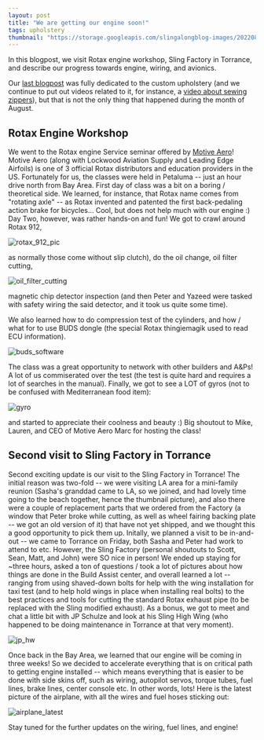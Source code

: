 ```yaml
---
layout: post
title: "We are getting our engine soon!"
tags: upholstery
thumbnail: "https://storage.googleapis.com/slingalongblog-images/20220827_133643_thumb.jpg"
---
```


In this blogpost, we visit Rotax engine workshop, Sling Factory in Torrance, and describe our progress towards engine, wiring, and avionics.

Our [last blogpost](/diy-upholstery) was fully dedicated to the custom upholstery (and we continue to put out videos related to it, 
for instance, a [video about sewing zippers](https://youtu.be/hWruGGmMSSk)), but that is not the only thing that happened during the month of August.

## Rotax Engine Workshop

We went to the Rotax engine Service seminar offered by [Motive Aero](https://motive.aero/)! Motive Aero (along with
Lockwood Aviation Supply and Leading Edge Airfoils) is one of 3 official Rotax distributors and education providers in the US.
Fortunately for us, the classes were held in Petaluma -- just an hour drive north from Bay Area.
First day of class was a bit on a boring / theoretical side. We learned, for instance, that Rotax name comes from 
"rotating axle" -- as Rotax invented and patented the first back-pedaling action brake for bicycles... Cool, but does 
not help much with our engine :) Day Two, however, was rather hands-on and fun!
We got to crawl around Rotax 912,


![rotax_912_pic](https://storage.googleapis.com/slingalongblog-images/20220823_085741.jpg)


as normally those come without slip clutch), do the oil change, oil filter cutting,

![oil_filter_cutting](https://storage.googleapis.com/slingalongblog-images/20220823_114803.jpg)

magnetic chip detector inspection (and then Peter and Yazeed were tasked with safety wiring the said detector, and it took us quite some time).

We also learned how to do compression test of the cylinders, and how / what for to use BUDS dongle (the special
Rotax thingiemagik used to read ECU information).

![buds_software](https://storage.googleapis.com/slingalongblog-images/20220823_145840.jpg)

The class was a great opportunity to network with other builders and A&Ps! A lot of us commiserated
over the test (the test is quite hard and requires a lot of searches in the manual). 
Finally, we got to see a LOT of gyros (not to be confused with Mediterranean food item):

![gyro](https://storage.googleapis.com/slingalongblog-images/20220823_103939.jpg)

and started to appreciate their coolness and beauty :) 
Big shoutout to Mike, Lauren, and CEO of Motive Aero Marc for hosting the class!


## Second visit to Sling Factory in Torrance

Second exciting update is our visit to the Sling Factory in Torrance! The initial reason was two-fold -- we were visiting LA area for a mini-family reunion
(Sasha's granddad came to LA, so we joined, and had lovely time going to the beach together, hence the thumbnail picture), and also there were a couple of replacement parts that we ordered from the Factory (a window that Peter broke while cutting, as well
as wheel fairing backing plate -- we got an old version of it) that have not yet shipped, and we thought this a good opportunity to pick them up.
Initally, we planned a visit to be in-and-out -- we came to Torrance on Friday, both Sasha and Peter had work to attend to etc. 
However, the Sling Factory (personal shoutouts to Scott, Sean, Matt, and John) were SO nice in person! We ended up staying for ~three hours, asked a ton of questions / 
took a lot of pictures about
how things are done in the Build Assist center, and overall learned a lot -- ranging from using shaved-down bolts for help with the wing installation for
taxi test (and to help hold wings in place when installing real bolts) to the best practices and tools for cutting the standard Rotax exhaust pipe (to be replaced
with the Sling modified exhaust). 
As a bonus, we got to meet and chat a little bit with JP Schulze and look at his Sling High Wing (who happened to be doing maintenance in Torrance at that very moment). 

![jp_hw](https://storage.googleapis.com/slingalongblog-images/20220826_145141.jpg)

Once back in the Bay Area, we learned that our engine will be coming in three weeks! So we decided to accelerate everything that is on critical
path to getting engine installed -- which means everything that is easier to be done with side skins off, such as wiring, autopilot servos, torque tubes,
fuel lines, brake lines, center console etc. In other words, lots! Here is the latest picture of the airplane, with all the wires and fuel hoses sticking out:

![airplane_latest](https://storage.googleapis.com/slingalongblog-images/PXL_20220911_015634537.MP.jpg)

Stay tuned for the further updates on the wiring, fuel lines, and engine!

